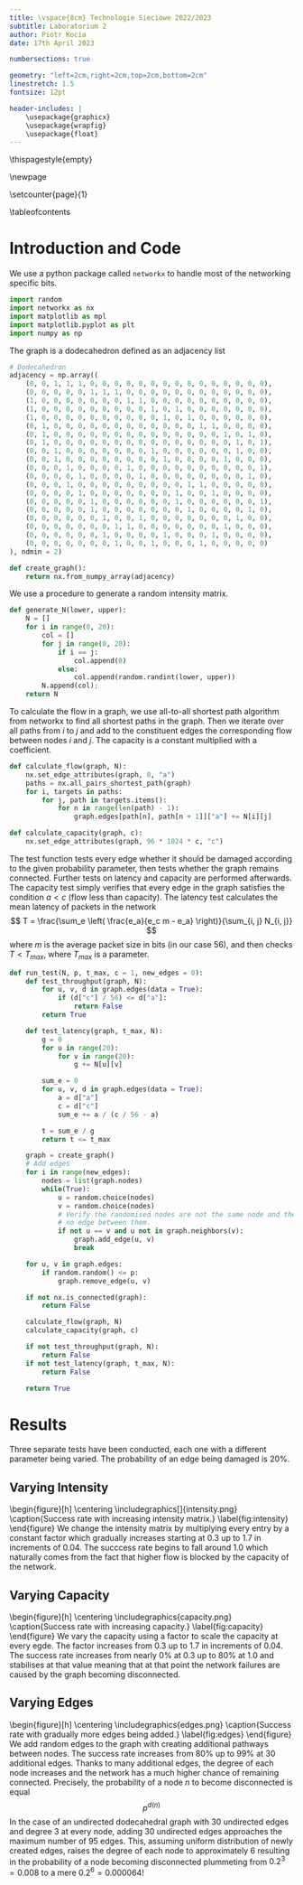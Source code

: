 ```yaml
---
title: \vspace{8cm} Technologie Sieciowe 2022/2023
subtitle: Laboratorium 2
author: Piotr Kocia
date: 17th April 2023

numbersections: true

geometry: "left=2cm,right=2cm,top=2cm,bottom=2cm"
linestretch: 1.5
fontsize: 12pt

header-includes: |
    \usepackage{graphicx}
    \usepackage{wrapfig}
    \usepackage{float}
---
```


\thispagestyle{empty}

\newpage

\setcounter{page}{1}

\tableofcontents

# Introduction and Code

We use a python package called `networkx` to handle most of the networking specific bits.

```py
import random
import networkx as nx
import matplotlib as mpl
import matplotlib.pyplot as plt
import numpy as np
```

The graph is a dodecahedron defined as an adjacency list

```py
# Dodecahedron
adjacency = np.array((
    (0, 0, 1, 1, 1, 0, 0, 0, 0, 0, 0, 0, 0, 0, 0, 0, 0, 0, 0, 0),
    (0, 0, 0, 0, 0, 1, 1, 1, 0, 0, 0, 0, 0, 0, 0, 0, 0, 0, 0, 0),
    (1, 0, 0, 0, 0, 0, 0, 0, 1, 1, 0, 0, 0, 0, 0, 0, 0, 0, 0, 0),
    (1, 0, 0, 0, 0, 0, 0, 0, 0, 0, 1, 0, 1, 0, 0, 0, 0, 0, 0, 0),
    (1, 0, 0, 0, 0, 0, 0, 0, 0, 0, 0, 1, 0, 1, 0, 0, 0, 0, 0, 0),
    (0, 1, 0, 0, 0, 0, 0, 0, 0, 0, 0, 0, 0, 0, 1, 1, 0, 0, 0, 0),
    (0, 1, 0, 0, 0, 0, 0, 0, 0, 0, 0, 0, 0, 0, 0, 0, 1, 0, 1, 0),
    (0, 1, 0, 0, 0, 0, 0, 0, 0, 0, 0, 0, 0, 0, 0, 0, 0, 1, 0, 1),
    (0, 0, 1, 0, 0, 0, 0, 0, 0, 0, 1, 0, 0, 0, 0, 0, 0, 1, 0, 0),
    (0, 0, 1, 0, 0, 0, 0, 0, 0, 0, 0, 1, 0, 0, 0, 0, 1, 0, 0, 0),
    (0, 0, 0, 1, 0, 0, 0, 0, 1, 0, 0, 0, 0, 0, 0, 0, 0, 0, 0, 1),
    (0, 0, 0, 0, 1, 0, 0, 0, 0, 1, 0, 0, 0, 0, 0, 0, 0, 0, 1, 0),
    (0, 0, 0, 1, 0, 0, 0, 0, 0, 0, 0, 0, 0, 1, 1, 0, 0, 0, 0, 0),
    (0, 0, 0, 0, 1, 0, 0, 0, 0, 0, 0, 0, 1, 0, 0, 1, 0, 0, 0, 0),
    (0, 0, 0, 0, 0, 1, 0, 0, 0, 0, 0, 0, 1, 0, 0, 0, 0, 0, 0, 1),
    (0, 0, 0, 0, 0, 1, 0, 0, 0, 0, 0, 0, 0, 1, 0, 0, 0, 0, 1, 0),
    (0, 0, 0, 0, 0, 0, 1, 0, 0, 1, 0, 0, 0, 0, 0, 0, 0, 1, 0, 0),
    (0, 0, 0, 0, 0, 0, 0, 1, 1, 0, 0, 0, 0, 0, 0, 0, 1, 0, 0, 0),
    (0, 0, 0, 0, 0, 0, 1, 0, 0, 0, 0, 1, 0, 0, 0, 1, 0, 0, 0, 0),
    (0, 0, 0, 0, 0, 0, 0, 1, 0, 0, 1, 0, 0, 0, 1, 0, 0, 0, 0, 0)
), ndmin = 2)

def create_graph():
    return nx.from_numpy_array(adjacency)
```

We use a procedure to generate a random intensity matrix.

```py
def generate_N(lower, upper):
    N = []
    for i in range(0, 20):
        col = []
        for j in range(0, 20):
            if i == j:
                col.append(0)
            else:
                col.append(random.randint(lower, upper))
        N.append(col);
    return N
```

To calculate the flow in a graph, we use all-to-all shortest path algorithm from networkx to find all shortest paths in the graph. Then we iterate over all paths from $i$ to $j$ and add to the constituent edges the corresponding flow between nodes $i$ and $j$. The capacity is a constant multiplied with a coefficient.

```py
def calculate_flow(graph, N):
    nx.set_edge_attributes(graph, 0, "a")
    paths = nx.all_pairs_shortest_path(graph)
    for i, targets in paths:
        for j, path in targets.items():
            for n in range(len(path) - 1):
                graph.edges[path[n], path[n + 1]]["a"] += N[i][j]

def calculate_capacity(graph, c):
    nx.set_edge_attributes(graph, 96 * 1024 * c, "c")
```

The test function tests every edge whether it should be damaged according to the given probability parameter, then tests whether the graph remains connected. Further tests on latency and capacity are performed afterwards. The capacity test simply verifies that every edge in the graph satisfies the condition $a < c$ (flow less than capacity). The latency test calculates the mean latency of packets in the network
$$
T = \frac{\sum_e \left( \frac{e_a}{e_c  m - e_a} \right)}{\sum_{i,  j} N_{i, j}}
$$
where $m$ is the average packet size in bits (in our case 56), and then checks $T < T_{max}$, where $T_{max}$ is a parameter.

```py
def run_test(N, p, t_max, c = 1, new_edges = 0):
    def test_throughput(graph, N):
        for u, v, d in graph.edges(data = True):
            if (d["c"] / 56) <= d["a"]:
                return False
        return True

    def test_latency(graph, t_max, N):
        g = 0
        for u in range(20):
            for v in range(20):
                g += N[u][v]

        sum_e = 0
        for u, v, d in graph.edges(data = True):
            a = d["a"]
            c = d["c"]
            sum_e += a / (c / 56 - a)

        t = sum_e / g
        return t <= t_max

    graph = create_graph()
    # Add edges
    for i in range(new_edges):
        nodes = list(graph.nodes)
        while(True):
            u = random.choice(nodes)
            v = random.choice(nodes)
            # Verify the randomised nodes are not the same node and there is
            # no edge between them.
            if not u == v and u not in graph.neighbors(v):
                graph.add_edge(u, v)
                break

    for u, v in graph.edges:
        if random.random() <= p:
            graph.remove_edge(u, v)

    if not nx.is_connected(graph):
        return False

    calculate_flow(graph, N)
    calculate_capacity(graph, c)

    if not test_throughput(graph, N):
        return False
    if not test_latency(graph, t_max, N):
        return False

    return True
```

# Results
Three separate tests have been conducted, each one with a different parameter being varied. The probability of an edge being damaged is 20%.

## Varying Intensity
\begin{figure}[h]
\centering
\includegraphics[]{intensity.png}
\caption{Success rate with increasing intensity matrix.}
\label{fig:intensity}
\end{figure}
We change the intensity matrix by multiplying every entry by a constant factor which gradually increases starting at 0.3 up to 1.7 in increments of 0.04. The succcess rate begins to fall around 1.0 which naturally comes from the fact that higher flow is blocked by the capacity of the network.

## Varying Capacity
\begin{figure}[h]
\centering
\includegraphics{capacity.png}
\caption{Success rate with increasing capacity.}
\label{fig:capacity}
\end{figure}
We vary the capacity using a factor to scale the capacity at every egde. The factor increases from 0.3 up to 1.7 in increments of 0.04. The success rate increases from nearly 0% at 0.3 up to 80% at 1.0 and stabilises at that value meaning that at that point the network failures are caused by the graph becoming disconnected.

## Varying Edges
\begin{figure}[h]
\centering
\includegraphics{edges.png}
\caption{Success rate with gradually more edges being added.}
\label{fig:edges}
\end{figure}
We add random edges to the graph with creating additional pathways between nodes. The success rate increases from 80% up to 99% at 30 additional edges. Thanks to many additional edges, the degree of each node increases and the network has a much higher chance of remaining connected. Precisely, the probability of a node $n$ to become disconnected is equal
$$
p^{d(n)}
$$
In the case of an undirected dodecahedral graph with 30 undirected edges and degree 3 at every node, adding 30 undirected edges approaches the maximum number of 95 edges. This, assuming uniform distribution of newly created edges, raises the degree of each node to approximately 6 resulting in the probability of a node becoming disconnected plummeting from $0.2^3 = 0.008$ to a mere $0.2^6 = 0.000064$!

